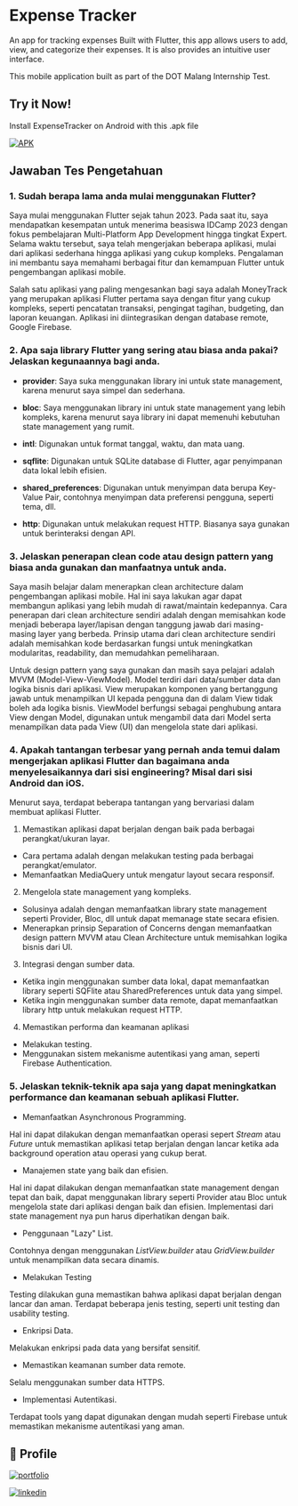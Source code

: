 
# Expense Tracker

An app for tracking expenses
Built with Flutter, this app allows users to add, view, and categorize their expenses. It is also provides an intuitive user interface.

This mobile application built as part of the DOT Malang Internship Test.

## Try it Now!

Install ExpenseTracker on Android with this .apk file

[![APK](https://img.shields.io/badge/Expense%20Tracker.apk-download-green?style=for-the-badge&logo=android)](https://drive.google.com/file/d/12yY2VdFlIPqumAR5mBDNP3iJ-0H3qq43/view?usp=sharing)

## Jawaban Tes Pengetahuan
### 1. Sudah berapa lama anda mulai menggunakan Flutter?
Saya mulai menggunakan Flutter sejak tahun 2023. Pada saat itu, saya mendapatkan kesempatan untuk menerima beasiswa IDCamp 2023 dengan fokus pembelajaran Multi-Platform App Development hingga tingkat Expert. Selama waktu tersebut, saya telah mengerjakan beberapa aplikasi, mulai dari aplikasi sederhana hingga aplikasi yang cukup kompleks. Pengalaman ini membantu saya memahami berbagai fitur dan kemampuan Flutter untuk pengembangan aplikasi mobile. 

Salah satu aplikasi yang paling mengesankan bagi saya adalah MoneyTrack yang merupakan aplikasi Flutter pertama saya dengan fitur yang cukup kompleks, seperti pencatatan transaksi, pengingat tagihan, budgeting, dan laporan keuangan. Aplikasi ini diintegrasikan dengan database remote, Google Firebase.


### 2. Apa saja library Flutter yang sering atau biasa anda pakai? Jelaskan kegunaannya bagi anda.
- **provider**: Saya suka menggunakan library ini untuk state management, karena menurut saya simpel dan sederhana.

- **bloc**: Saya menggunakan library ini untuk state management yang lebih kompleks, karena menurut saya library ini dapat memenuhi kebutuhan state management yang rumit.

- **intl**: Digunakan untuk format tanggal, waktu, dan mata uang.

- **sqflite**: Digunakan untuk SQLite database di Flutter, agar penyimpanan data lokal lebih efisien.

- **shared_preferences**: Digunakan untuk menyimpan data berupa Key-Value Pair, contohnya menyimpan data preferensi pengguna, seperti tema, dll.

- **http**: Digunakan untuk melakukan request HTTP. Biasanya saya gunakan untuk berinteraksi dengan API.


### 3. Jelaskan penerapan clean code atau design pattern yang biasa anda gunakan dan manfaatnya untuk anda.
Saya masih belajar dalam menerapkan clean architecture dalam pengembangan aplikasi mobile. Hal ini saya lakukan agar dapat membangun aplikasi yang lebih mudah di rawat/maintain kedepannya. Cara penerapan dari clean architecture sendiri adalah dengan memisahkan kode menjadi beberapa layer/lapisan dengan tanggung jawab dari masing-masing layer yang berbeda. Prinsip utama dari clean architecture sendiri adalah memisahkan kode berdasarkan fungsi untuk meningkatkan modularitas, readability, dan memudahkan pemeliharaan.

Untuk design pattern yang saya gunakan dan masih saya pelajari adalah MVVM (Model-View-ViewModel). Model terdiri dari data/sumber data dan logika bisnis dari aplikasi. View merupakan komponen yang bertanggung jawab untuk menampilkan UI kepada pengguna dan di dalam View tidak boleh ada logika bisnis. ViewModel berfungsi sebagai penghubung antara View dengan Model, digunakan untuk mengambil data dari Model serta menampilkan data pada View (UI) dan mengelola state dari aplikasi.


### 4. Apakah tantangan terbesar yang pernah anda temui dalam mengerjakan aplikasi Flutter dan bagaimana anda menyelesaikannya dari sisi engineering? Misal dari sisi Android dan iOS.
Menurut saya, terdapat beberapa tantangan yang bervariasi dalam membuat aplikasi Flutter.
1. Memastikan aplikasi dapat berjalan dengan baik pada berbagai perangkat/ukuran layar.
- Cara pertama adalah dengan melakukan testing pada berbagai perangkat/emulator.
- Memanfaatkan MediaQuery untuk mengatur layout secara responsif.
2. Mengelola state management yang kompleks.
- Solusinya adalah dengan memanfaatkan library state management seperti Provider, Bloc, dll untuk dapat memanage state secara efisien.
- Menerapkan prinsip Separation of Concerns dengan memanfaatkan design pattern MVVM atau Clean Architecture untuk memisahkan logika bisnis dari UI.
3. Integrasi dengan sumber data.
- Ketika ingin menggunakan sumber data lokal, dapat memanfaatkan library seperti SQFlite atau SharedPreferences untuk data yang simpel.
- Ketika ingin menggunakan sumber data remote, dapat memanfaatkan library http untuk melakukan request HTTP.
4. Memastikan performa dan keamanan aplikasi
- Melakukan testing.
- Menggunakan sistem mekanisme autentikasi yang aman, seperti Firebase Authentication.


### 5. Jelaskan teknik-teknik apa saja yang dapat meningkatkan performance dan keamanan sebuah aplikasi Flutter.
- Memanfaatkan Asynchronous Programming.

Hal ini dapat dilakukan dengan memanfaatkan operasi sepert *Stream* atau *Future* untuk memastikan aplikasi tetap berjalan dengan lancar ketika ada background operation atau operasi yang cukup berat.

- Manajemen state yang baik dan efisien.

Hal ini dapat dilakukan dengan memanfaatkan state management dengan tepat dan baik, dapat menggunakan library seperti Provider atau Bloc untuk mengelola state dari aplikasi dengan baik dan efisien. Implementasi dari state management nya pun harus diperhatikan dengan baik.

- Penggunaan "Lazy" List.

Contohnya dengan menggunakan *ListView.builder* atau *GridView.builder* untuk menampilkan data secara dinamis.

- Melakukan Testing

Testing dilakukan guna memastikan bahwa aplikasi dapat berjalan dengan lancar dan aman. Terdapat beberapa jenis testing, seperti unit testing dan usability testing.

- Enkripsi Data.

Melakukan enkripsi pada data yang bersifat sensitif.

- Memastikan keamanan sumber data remote.

Selalu menggunakan sumber data HTTPS.

- Implementasi Autentikasi.

Terdapat tools yang dapat digunakan dengan mudah seperti Firebase untuk memastikan mekanisme autentikasi yang aman.
    
## 🔗 Profile
[![portfolio](https://img.shields.io/badge/my_portfolio-000?style=for-the-badge&logo=ko-fi&logoColor=white)](https://bit.ly/DzakyABWPortfolio)

[![linkedin](https://img.shields.io/badge/linkedin-0A66C2?style=for-the-badge&logo=linkedin&logoColor=white)](https://www.linkedin.com/in/dzakybewe/)


